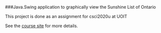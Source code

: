 ###Java.Swing application to graphically view the Sunshine List of Ontario

This project is done as an assignment for csci2020u at UOIT

See the [course site](http://leda.science.uoit.ca/teaching/sysdev/assignments/assignment3) for more details.
